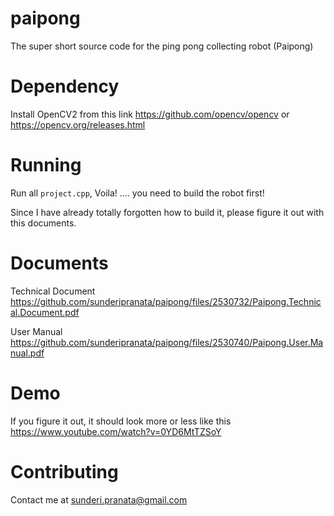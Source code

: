 # paipong
The super short source code for the ping pong collecting robot (Paipong)

# Dependency
Install OpenCV2 from this link
https://github.com/opencv/opencv or https://opencv.org/releases.html

# Running
Run all `project.cpp`, Voila! .... you need to build the robot first!

Since I have already totally forgotten how to build it, please figure it out with this documents.

# Documents
Technical Document
https://github.com/sunderipranata/paipong/files/2530732/Paipong.Technical.Document.pdf

User Manual
https://github.com/sunderipranata/paipong/files/2530740/Paipong.User.Manual.pdf


# Demo
If you figure it out, it should look more or less like this
https://www.youtube.com/watch?v=0YD6MtTZSoY

# Contributing
Contact me at sunderi.pranata@gmail.com
